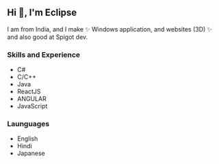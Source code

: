## Hi 👋, I'm Eclipse

I am from India, and I make ✨ Windows application, and websites (3D) ✨ and also good at Spigot dev.

### Skills and Experience
* C#
* C/C++
* Java
* ReactJS
* ANGULAR
* JavaScript


### Launguages
* English
* Hindi
* Japanese
